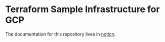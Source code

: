 # Terraform Sample Infrastructure for GCP

The documentation for this repository lives in [notion](https://www.notion.so/observeinc/bcc2ca6ea18c4def909fb862470f005d?v=e36428d340b1401188f5bb3e8baca44b).

